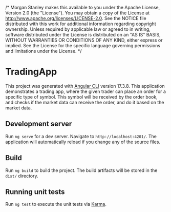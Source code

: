 /* Morgan Stanley makes this available to you under the Apache License, Version 2.0 (the "License"). You may obtain a copy of the License at http://www.apache.org/licenses/LICENSE-2.0. See the NOTICE file distributed with this work for additional information regarding copyright ownership. Unless required by applicable law or agreed to in writing, software distributed under the License is distributed on an "AS IS" BASIS, WITHOUT WARRANTIES OR CONDITIONS OF ANY KIND, either express or implied. See the License for the specific language governing permissions and limitations under the License. */

# TradingApp
This project was generated with [Angular CLI](https://github.com/angular/angular-cli) version 17.3.8.
This application demonstrates a trading app, where the given trader can place an order for a specific type of symbol. This symbol will be received by the order book, and checks if the market data can receive the order, and do it based on the market data.

## Development server
Run `ng serve` for a dev server. Navigate to `http://localhost:4201/`. The application will automatically reload if you change any of the source files.

## Build
Run `ng build` to build the project. The build artifacts will be stored in the `dist/` directory.

## Running unit tests
Run `ng test` to execute the unit tests via [Karma](https://karma-runner.github.io).
